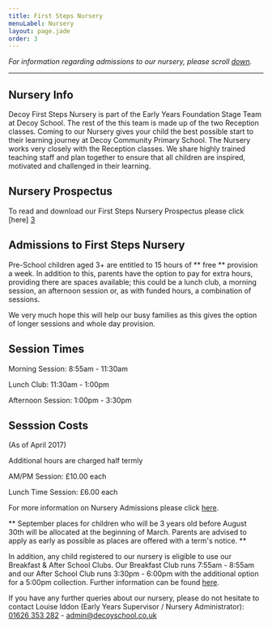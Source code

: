 ```yaml
---
title: First Steps Nursery
menuLabel: Nursery
layout: page.jade
order: 3
---
```

*For information regarding admissions to our nursery, please scroll [down](#down).*
___
## Nursery Info

Decoy First Steps Nursery is part of the Early Years Foundation Stage Team at Decoy School. The rest of the this team is made up of the two Reception classes. Coming to our Nursery gives your child the best possible start to their learning journey at Decoy Community Primary School. The Nursery works very closely with the Reception classes. We share highly trained teaching staff and plan together to ensure that all children are inspired, motivated and challenged in their learning.

## Nursery Prospectus

To read and download our First Steps Nursery Prospectus please click [here] [3]

<a id="down"></a>
## Admissions to First Steps Nursery

Pre-School children aged 3+ are entitled to 15 hours of ** free ** provision a week. In addition to this, parents have the option to pay for extra hours, providing there are spaces available; this could be a lunch club, a morning session, an afternoon session or, as with funded hours, a combination of sessions.

We very much hope this will help our busy families as this gives the option of longer sessions and whole day provision.

## Session Times
Morning Session: 8:55am - 11:30am

Lunch Club: 11:30am - 1:00pm

Afternoon Session: 1:00pm - 3:30pm

## Sesssion Costs

(As of April 2017)

Additional hours are charged half termly

AM/PM Session: £10.00 each

Lunch Time Session: £6.00 each

For more information on Nursery Admissions please click [here][1].

** September places for children who will be 3 years old before August 30th will be allocated at the beginning of March.
Parents are advised to apply as early as possible as places are offered with a term's notice. **

In addition, any child registered to our nursery is eligible to use our Breakfast & After School Clubs. Our Breakfast Club runs 7:55am - 8:55am and our After School Club runs 3:30pm - 6:00pm with the additional option for a 5:00pm collection. Further information can be found [here][2].

If you have any further queries about our nursery, please do not hesitate to contact Louise Iddon (Early Years Supervisor / Nursery Administrator):  
<a href='tel:+441626353282'>01626 353 282</a> - <a href="mailto:admin@decoyschool.co.uk">admin@decoyschool.co.uk</a>

[1]: https://drive.google.com/a/decoyschool.co.uk/folderview?id=0B0102cki14zKSGFZeWRwLUlyRHM&usp=sharing&tid=0B0102cki14zKUmg5Y1FYcVhwUlU
[2]: ../extended-schools-admissions
[3]:  https://drive.google.com/open?id=0B76W__U5CTntSUhiNVZqNmxucFU
